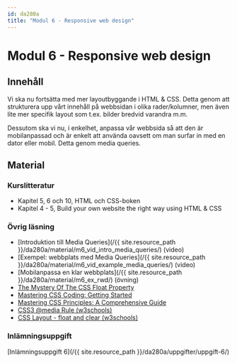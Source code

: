 ```yaml
---
id: da280a
title: "Modul 6 - Responsive web design"
---
```


# Modul 6 - Responsive web design

## Innehåll

Vi ska nu fortsätta med mer layoutbyggande i HTML & CSS. Detta genom att strukturera upp vårt innehåll på webbsidan i olika rader/kolumner, men även lite mer specifik layout som t.ex. bilder bredvid varandra m.m.

Dessutom ska vi nu, i enkelhet, anpassa vår webbsida så att den är mobilanpassad och är enkelt att använda oavsett om man surfar in med en dator eller mobil. Detta genom media queries.

## Material

### Kurslitteratur

* Kapitel 5, 6 och 10, HTML och CSS-boken
* Kapitel 4 - 5, Build your own website the right way using HTML & CSS

### Övrig läsning

* [Introduktion till Media Queries](/{{ site.resource_path }}/da280a/material/m6_vid_intro_media_queries/) (video)
* [Exempel: webbplats med Media Queries](/{{ site.resource_path }}/da280a/material/m6_vid_example_media_queries/) (video)
* [Mobilanpassa en klar webbplats](/{{ site.resource_path }}/da280a/material/m6_ex_rwd/) (övning)
* [The Mystery Of The CSS Float Property](https://www.smashingmagazine.com/2009/10/the-mystery-of-css-float-property/)
* [Mastering CSS Coding: Getting Started](https://www.smashingmagazine.com/2009/10/mastering-css-coding-getting-started/)
* [Mastering CSS Principles: A Comprehensive Guide](https://www.smashingmagazine.com/mastering-css-principles-comprehensive-reference-guide/)
* [CSS3 @media Rule (w3schools)](http://www.w3schools.com/cssref/css3_pr_mediaquery.asp)
* [CSS Layout - float and clear (w3schools)](http://www.w3schools.com/css/css_float.asp)

### Inlämningsuppgift

[Inlämningsuppgift 6](/{{ site.resource_path }}/da280a/uppgifter/uppgift-6/)
